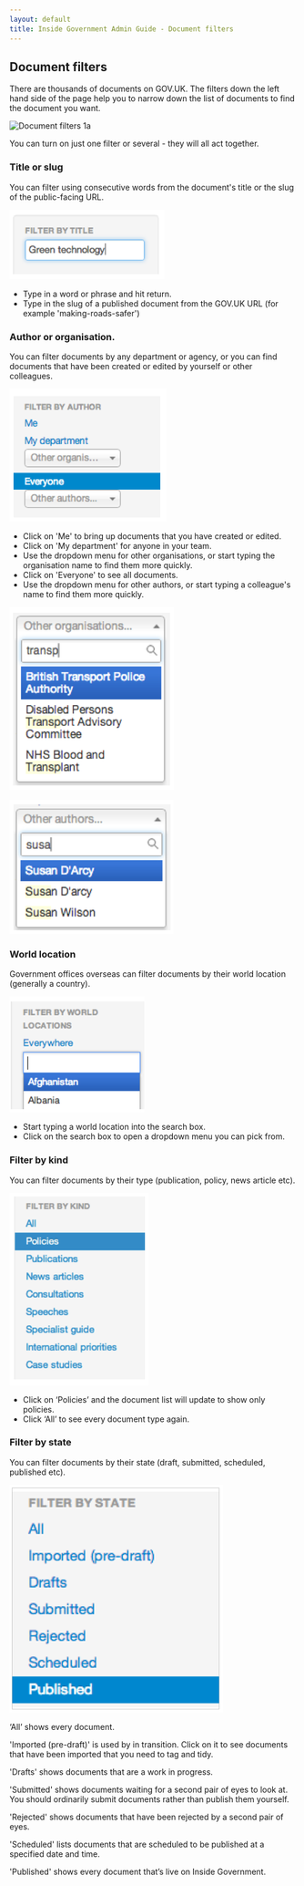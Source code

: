 ```yaml
---
layout: default
title: Inside Government Admin Guide - Document filters
---
```


## Document filters

There are thousands of documents on GOV.UK. The filters down the left hand side of the page help you to narrow down the list of documents to find the document you want.

   ![Document filters 1a](document-filters-1a.png)
   
You can turn on just one filter or several - they will all act together.

   
### Title or slug

You can filter using consecutive words from the document's title or the slug of the public-facing URL. 

   ![Document filters 2](document-filters-2.png)

   * Type in a word or phrase and hit return.
   * Type in the slug of a published document from the GOV.UK URL (for example 'making-roads-safer')
   

### Author or organisation.

You can filter documents by any department or agency, or you can find documents that have been created or edited by yourself or other colleagues.

   ![Document filters 3](document-filters-3.png)
   
   * Click on 'Me' to bring up documents that you have created or edited.
   * Click on 'My department' for anyone in your team. 
   * Use the dropdown menu for other organisations, or start typing the organisation name to find them more quickly.
   * Click on 'Everyone' to see all documents. 
   * Use the dropdown menu for other authors, or start typing a colleague's name to find them more quickly.

 ![Document filters 4](document-filters-4.png)
   
   ![Document filters 5](document-filters-5.png)


### World location   

Government offices overseas can filter documents by their world location (generally a country).

   ![Document filters 6](document-filters-6.png)
   
   * Start typing a world location into the search box. 
   * Click on the search box to open a dropdown menu you can pick from.

   
### Filter by kind

You can filter documents by their type (publication, policy, news article etc).

   ![Document filters 7](document-filters-7.png)

   * Click on ‘Policies’ and the document list will update to show only policies.
   * Click ‘All’ to see every document type again.


### Filter by state

You can filter documents by their state (draft, submitted, scheduled, published etc).

   ![Document filters 8](document-filters-8.png)
   
   ‘All’ shows every document.
   
   'Imported (pre-draft)' is used by  in transition. Click on it to see documents that have been imported that you need to tag and tidy.
   
   'Drafts' shows documents that are a work in progress.
   
   'Submitted' shows documents waiting for a second pair of eyes to look at. You should ordinarily submit documents rather than publish them yourself.
   
   'Rejected' shows documents that have been rejected by a second pair of eyes.
   
   'Scheduled' lists documents that are scheduled to be published at a specified date and time.
   
   'Published' shows every document that’s live on Inside Government.
